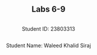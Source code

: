 ﻿<div style="display: flex; flex-direction: column; justify-content: center; align-items: center; height: 100vh;">

  <h2>Labs 6-9</h2>
  
  <p>Student ID: 23803313</p>
  <p>Student Name: Waleed Khalid Siraj</p>

</div>

# Lab 6: Deploying a Django Web App with Application Load Balancer

## Summary
In this lab, I deployed a Django web application on an EC2 instance and configured an Application Load Balancer (ALB) to distribute HTTP traffic between instances. The setup ensures both scalability and high availability of the application. The key steps included creating the EC2 instance, setting up security groups to allow traffic, installing and configuring Django, and using nginx as a reverse proxy. Additionally, I created and configured the ALB to perform health checks on the instances to ensure smooth application availability. By the end of the lab, I confirmed that the Django application could be accessed through the ALB's DNS name, verifying successful traffic distribution.

## Set up an EC2 instance

### [1] Create an EC2 Instance with Ubuntu and SSH into It
I modified the Python script used in Lab 2 to create an EC2 instance with both SSH and HTTP traffic allowed. The security group ensures secure access to the instance for remote management (via SSH) and public HTTP access for serving the Django app.
```python3
import boto3
import os
import subprocess
import time

# Initialize the EC2 client to interact with AWS EC2 services
ec2 = boto3.client('ec2')

# Step 1: Create a security group for the EC2 instance
security_group = ec2.create_security_group(
    Description='security group for development environment',
    GroupName='23803313-sg',
)
print(f"Security Group Created: {security_group['GroupId']}")

# Step 2: Authorize inbound traffic for SSH (port 22) and HTTP (port 80)
ec2.authorize_security_group_ingress(
    GroupName='23803313-sg',
    IpPermissions=[
        # Allow SSH traffic on port 22
        {
            'IpProtocol': 'tcp',
            'FromPort': 22,
            'ToPort': 22,
            'IpRanges': [{'CidrIp': '0.0.0.0/0'}]  # Open SSH to all IPs for development
        },
        # Allow HTTP traffic on port 80
        {
            'IpProtocol': 'tcp',
            'FromPort': 80,
            'ToPort': 80,
            'IpRanges': [{'CidrIp': '0.0.0.0/0'}]  # Open HTTP for web access
        }
    ]
)
print(f"Inbound SSH and HTTP traffic authorized for {security_group['GroupId']}")

# Step 3: Create a key pair for SSH access
key_pair_name = '23803313-key'
key_pair = ec2.create_key_pair(KeyName=key_pair_name)
key_file_path = f'{key_pair_name}.pem'

# Save the private key to a file and set secure permissions (chmod 400)
with open(key_file_path, 'w') as file:
    file.write(key_pair['KeyMaterial'])
os.chmod(key_file_path, 0o400)
print(f'Key pair created, saved to {key_file_path}, and permissions set to 400')

# Step 4: Launch the EC2 instance with Ubuntu AMI and created security group
instance = ec2.run_instances(
    ImageId="ami-0a70c5266db4a6202",  # Ubuntu AMI for the ap-northeast-3 region
    SecurityGroupIds=[security_group['GroupId']],
    InstanceType='t2.micro',  # Free-tier instance type
    KeyName=key_pair_name,  # Use the created key pair for SSH
    MinCount=1,
    MaxCount=1
)

instance_id = instance['Instances'][0]['InstanceId']
print(f'EC2 Instance Created: {instance_id}')

# Step 5: Tag the instance with a recognizable name
ec2.create_tags(
    Resources=[instance_id],
    Tags=[{'Key': 'Name', 'Value': '23803313-vm2'}]  # Name tag for easy identification
)
print(f'Tag added to instance {instance_id}')

# Step 6: Retrieve the instance's public IP address for SSH access
response = ec2.describe_instances(InstanceIds=[instance_id])
public_ip = response['Reservations'][0]['Instances'][0]['PublicIpAddress']
print(f'Public IP Address of the instance: {public_ip}')

# Wait for the instance to initialize and be ready
print('Waiting for the instance to initialize...')
time.sleep(240)  # Wait for 4 minutes to allow instance initialization

# Step 7: Connect to the instance via SSH using the generated key and public IP
ssh_command = f"ssh -i {key_file_path} ubuntu@{public_ip}"
print(f'Connecting to the instance via SSH: {ssh_command}')
try:
    subprocess.run(ssh_command, shell=True, check=True)  # Execute the SSH command
except subprocess.CalledProcessError as e:
    print(f"Failed to connect to the instance: {e}")
```
**Explanation**:
- **Security Group Creation**: I created a security group to allow both SSH and HTTP traffic. This is crucial for remotely managing the instance (SSH) and serving the Django application (HTTP).
- **Key Pair**: The script generates a key pair for secure SSH access, saves the private key locally, and restricts access to it using `chmod 400`
- **Launch EC2 Instance**: An EC2 instance is created using the Ubuntu AMI. I associated it with the security group and key pair, and tagged it with a name for identification.
- **Public IP**: I retrieved the public IP of the instance, which is required for SSH access and to later access the Django app.
- **SSH Connection**: The script attempts to SSH into the instance using the private key and public IP.

![image](https://github.com/user-attachments/assets/e5af6d87-5581-4f0f-ac3b-cf5929d6b91e)

Once the instance was up and running, I confirmed its creation in the AWS console:

![image](https://github.com/user-attachments/assets/5fc535cf-6a1f-4a6b-b42c-9dd9b806bddd)


### [2] Install Python 3 Virtual Environment
After connecting to the instance, I updated the instance and installed the necessary Python 3 virtual environment package:
```bash
sudo apt-get update
sudo apt-get upgrade
sudo apt-get install python3-venv
```

![image](https://github.com/user-attachments/assets/0fb98d38-9b62-433b-b3d5-cb92af715886)

I encountered some issues during the upgrade due to outdated libraries, which required restarting certain services:

![image](https://github.com/user-attachments/assets/806c061f-7be5-4399-b109-5a652dd94678)

### [3] Create Project Directory and Set Up Virtual Environment  

I then created the project directory, `/opt/wwc/mysites`, and set up a Python virtual environment inside it:
```bash
sudo bash  # Switch to root
mkdir -p /opt/wwc/mysites  # Create the project directory
cd /opt/wwc/mysites
python3 -m venv myvenv  # Create virtual environment
source myvenv/bin/activate  # Activate the virtual environment
```

![image](https://github.com/user-attachments/assets/2edd7cf5-85a8-462d-b31d-61044f557631)


### [4] Install Django, Create Django Project, and Django App
Inside the virtual environment, I installed Django, started a new Django project called `lab`, and created an app called `polls`:
```bash
pip install django
django-admin startproject lab
cd lab
python3 manage.py startapp polls
```
I checked the contents to ensure everything was set up properly:
```bash
ls -l
```
![image](https://github.com/user-attachments/assets/0f2ece15-fd1f-48b8-9bbc-50d109a00eb3)

## Setting Up nginx as Reverse Proxy

### [5] Install nginx
To handle incoming HTTP requests and forward them to the Django app, I installed nginx:
```
sudo apt install nginx
```
### [6] Configure nginx
I edited the nginx configuration file to set it up as a reverse proxy that forwards traffic from port 80 to the Django app running on port 8000:
```bash
sudo nano /etc/nginx/sites-enabled/default
```
Replace the file content with:
```
server {
  listen 80 default_server;
  listen [::]:80 default_server;

  location / {
    proxy_set_header X-Forwarded-Host $host;
    proxy_set_header X-Real-IP $remote_addr;

    proxy_pass http://127.0.0.1:8000;
  }
}
```

![image](https://github.com/user-attachments/assets/1e3b8111-51eb-4642-b02d-a276a9f1e2e4)

This configuration ensures that any traffic received on port 80 is forwarded to the Django app running locally on port 8000.

### [7] Restart nginx
After editing the configuration, I restarted the nginx service to apply the changes:
```
service nginx restart
```

### [8] Access the EC2 Instance

After restarting nginx, we need to run the Django development server to serve the web application. To do this, I navigated to the Django project directory and executed the runserver command:
```bash
cd /opt/wwc/mysites/lab
```
This is where the Django project is located.
Then Run the Django development server on port 8000:
```bash
python3 manage.py runserver 8000
```
This command starts the Django web server locally, binding it to port 8000. The application will now be accessible through nginx, which proxies requests from port 80 (public HTTP) to port 8000 (Django).

![image](https://github.com/user-attachments/assets/59e6cb3c-aa4a-4715-9f28-5921fa6628b8)

Open the browser and enter the public IP address of the EC2 instance to verify the setup. The IP address can be retrieved from the AWS console or via the output from the earlier Python script. Once entered into the browser, nginx forwards the request to Django, and the app is displayed.

![image](https://github.com/user-attachments/assets/cbe7da26-7834-4047-b381-21c2c94054fa)

## Setting Up Django Application

### [1] Editing Django Files
After installing Django and creating the polls app, I proceeded to modify the necessary Django files to handle HTTP requests and display content. This step verifies that the Django app is properly handling routing and responding to requests.

#### Editing `polls/views.py`
First, I needed to create a view that returns a basic HTTP response.
```bash
nano polls/views.py
```
In `polls/views.py`, I added the following code:
```python3
from django.http import HttpResponse

def index(request):
    return HttpResponse("Hello, world.")
```
**Explanation**:
- I imported the `HttpResponse` class from `django.http` to send back an HTTP response when the view is accessed.
- The `index()` function takes an HTTP request and returns an HTTP response with the text "Hello, world." This will be the basic content displayed when we access the `/polls/` URL.
  
![image](https://github.com/user-attachments/assets/db289496-0d65-406b-9ebc-a8dba65d2202)

#### Editing `polls/urls.py` 
Next, I needed to map the view to a URL pattern in the `polls` app.
```bash
nano polls/urls.py
```
In `polls/urls.py`, I added the following code:
```
from django.urls import path
from . import views  # Import the views from the same directory

# Define the URL patterns for the polls app
urlpatterns = [
    path('', views.index, name='index'),  # Map the root URL to the index view
]
```
**Explanation**
- The `urlpatterns` list maps URLs to views. Here, I used the `path` function to route the root URL (`''`) of the `polls app` to the `index()` view we just created in `polls/views.py`.
- The `name='index'` is a URL name that can be referenced in templates or other Django components.

![image](https://github.com/user-attachments/assets/24579883-73a3-44e5-a46e-bb1207f0f5b4)


#### Editing `lab/urls.py`
```bash
nano lab/urls.py
```
In `lab/urls.py`, I added the following code:
```
from django.urls import include, path
from django.contrib import admin

# Define the URL patterns for the project
urlpatterns = [
    path('polls/', include('polls.urls')),  # Include the polls app's URLs
    path('admin/', admin.site.urls),  # Default admin URL
]
```
**Explanation**
- The `path('polls/', include('polls.urls'))` line includes the URL patterns from the `polls` app whenever the `/polls/` URL is accessed. This means that any URL beginning with `/polls/` will be handled by the `polls` app.
- The `admin/` path is the default Django admin interface URL.
- 
![image](https://github.com/user-attachments/assets/9cc66874-f293-42cc-9c81-a2f34b4368fd)

### [2] Running the Django Web Server
Now that the `polls` app has been set up and the URLs are correctly routed, I ran the Django development server to test the application.
```
python3 manage.py runserver 8000
```
This command runs the Django development server on port 8000, binding the server to localhost. However, since we configured nginx as a reverse proxy, nginx will forward traffic from port 80 (HTTP) to port 8000 (Django).
### [3] Accessing the EC2 Instance
With the Django development server running, I accessed the application using the public IP of the EC2 instance and navigated to the `/polls/` endpoint. This verifies that the application is properly set up and working.

I opened a browser and entered the public IP, http://13.208.165.62/polls/, of the EC2 instance with the `/polls/` URL to verify changes

This resulted in the expected "Hello, world." message from the `index()` view.

![image](https://github.com/user-attachments/assets/4bedbd35-4f3e-4a3d-a052-4f0bacdbb46e)


## Setting Up Application Load Balancer

### [1] Creating an Application Load Balancer

To improve scalability and ensure that traffic is distributed across multiple instances, I set up an Application Load Balancer (ALB). The load balancer routes incoming requests to healthy instances, and the health checks ensure that only working instances receive traffic

```python3
import boto3
import time

# Initialize EC2 and ELBv2 clients in the specified region
ec2 = boto3.client('ec2', region_name='ap-northeast-3')
elbv2 = boto3.client('elbv2', region_name='ap-northeast-3')

# Step 1: Get Instance Details and Subnet IDs
# Use filters to find instances created with a specific key name and security group
try:
    response = ec2.describe_instances(
        Filters=[
            {'Name': 'key-name', 'Values': ['23803313-key']},
            {'Name': 'instance.group-name', 'Values': ['23803313-sg']},
            {'Name': 'instance-state-name', 'Values': ['running']}  # Filter for running instances
        ]
    )
    
    # Extract instance IDs and subnet IDs
    instance_ids = []
    subnet_ids = []
    
    for reservation in response['Reservations']:
        for instance in reservation['Instances']:
            instance_id = instance['InstanceId']
            subnet_id = instance['SubnetId']
            instance_ids.append(instance_id)
            subnet_ids.append(subnet_id)
            print(f"Instance ID: {instance_id}, Subnet ID: {subnet_id}")

    if not instance_ids:
        print("No running instances found.")
    else:
        print(f"Found {len(instance_ids)} running instance(s).")

except Exception as e:
    print(f"An error occurred while retrieving instance details: {e}")

# Step 2: Retrieve the Security Group ID
try:
    response_sg = ec2.describe_security_groups(GroupNames=['23803313-sg'])
    security_group_id = response_sg['SecurityGroups'][0]['GroupId']
    print(f"Existing Security Group found: {security_group_id}\n")
except ec2.exceptions.ClientError as e:
    print(f"Unexpected error: {e}\n")

# Step 3: Create an Application Load Balancer (ALB)
try:
    load_balancer = elbv2.create_load_balancer(
        Name='23803313-alb',
        Subnets=subnet_ids,  # Attach to the subnets of the running EC2 instances
        SecurityGroups=[security_group_id],  # Use the same security group
        Scheme='internet-facing',  # Publicly accessible load balancer
        Tags=[
            {'Key': 'Name', 'Value': '23803313-alb'}
        ],
        Type='application',  # Specify this as an application load balancer
        IpAddressType='ipv4'
    )
    lb_arn = load_balancer['LoadBalancers'][0]['LoadBalancerArn']
    print(f"Load Balancer created: {lb_arn}")

except Exception as e:
    print(f"An error occurred while creating the load balancer: {e}")

# Step 4: Create a Target Group for the Load Balancer
try:
    instance_details = ec2.describe_instances(InstanceIds=[instance_ids[0]])
    vpc_id = instance_details['Reservations'][0]['Instances'][0]['VpcId']
    
    # Create a target group for the load balancer
    target_group = elbv2.create_target_group(
        Name='23803313-tg',
        Protocol='HTTP',
        Port=80,
        VpcId=vpc_id,  # Use the VPC of the instances
        HealthCheckProtocol='HTTP',
        HealthCheckPort='80',
        HealthCheckPath='/polls/',  # Specify the path for health checks
        TargetType='instance'
    )
    target_group_arn = target_group['TargetGroups'][0]['TargetGroupArn']
    print(f"Target Group created: {target_group_arn}")

except Exception as e:
    print(f"An error occurred while creating the target group: {e}")

# Step 5: Register EC2 Instances in the Target Group
if 'target_group_arn' in locals():
    try:
        elbv2.register_targets(
            TargetGroupArn=target_group_arn,
            Targets=[{'Id': instance_id} for instance_id in instance_ids]
        )
        print(f"Instances registered to target group: {target_group_arn}")

    except Exception as e:
        print(f"An error occurred while registering targets: {e}")

# Step 6: Create a Listener for the Load Balancer
if 'lb_arn' in locals() and 'target_group_arn' in locals():
    try:
        listener = elbv2.create_listener(
            LoadBalancerArn=lb_arn,  # ARN of the load balancer
            Protocol='HTTP',
            Port=80,
            DefaultActions=[
                {
                    'Type': 'forward',
                    'TargetGroupArn': target_group_arn  # Forward traffic to the target group
                }
            ]
        )
        listener_arn = listener['Listeners'][0]['ListenerArn']
        print(f"Listener created: {listener_arn}")

    except Exception as e:
        print(f"An error occurred while creating the listener: {e}")
else:
    print("Load balancer or target group creation failed. Skipping listener creation.")

```
**Explanation**
- **Instance Details:** The script retrieves the details of running EC2 instances based on filters (key pair, security group, and instance state). This helps gather information such as instance IDs and subnet IDs.
- **Security Group:** The existing security group is retrieved to attach it to the load balancer for consistent access control.
- **Create ALB:** The Application Load Balancer is created with an internet-facing scheme, allowing public access. The subnets of the EC2 instances are associated with the ALB to distribute traffic across them.
- **Target Group:** A target group is created to hold the EC2 instances. It uses the `/polls/` path for health checks, ensuring the app is responsive before directing traffic.
- **Register Instances:** The EC2 instances are registered as targets in the target group. This ensures that incoming traffic is distributed among these instances.
- **Listener:** A listener is created to forward HTTP traffic from port 80 to the target group.

![image](https://github.com/user-attachments/assets/d8395956-f6d7-4cb3-943f-3b59dc3a921e)

### [2] Health Check Configuration

For the target group, I configured the ALB to check the health of the EC2 instances by making a request to the `/polls/` endpoint every 30 seconds. If the response is successful, the instance is marked as healthy.

![image](https://github.com/user-attachments/assets/97a19c78-6b7e-407a-b16f-a31512bd7184)

![image](https://github.com/user-attachments/assets/03dbdb4c-427b-4724-badc-a95b41a5ee30)

### [3] Accessing the Application via ALB
Finally, I accessed the Django app using the DNS name of the ALB. This confirms that the ALB is distributing traffic to the instances correctly and that the app is responsive.

Access the URL: http://23803313-alb-1046759913.ap-northeast-3.elb.amazonaws.com/polls/

![image](https://github.com/user-attachments/assets/70c46249-efbb-4792-b9d8-8364b85e1c39)


<div style="page-break-after: always;"></div>

# Lab 7 : Automating Django Deployment on EC2 Using Fabric

## Summary

In this lab, we focused on automating the deployment of a Django web application on an AWS EC2 instance using Fabric, a Python-based tool for remote server management. The goal was to streamline the deployment process, ensuring that each step is automated and idempotent—able to run multiple times without errors. This involved creating an EC2 instance, installing and configuring necessary software like Python's virtual environment, Django, and nginx, and setting up the Django project and application. We also configured nginx to act as a reverse proxy, forwarding traffic to the Django app running on port 8000. Finally, we verified the deployment by accessing the application through the EC2 instance's public DNS.

### Create an EC2 instance

The first step in this lab was to use a Python script (`create_ec2.py`) to create an EC2 instance where the Django app would be deployed. This script was based on previous labs, where we automated the creation of EC2 instances and set up security groups for HTTP and SSH access.
To run the script:
```bash
python3 create_ec2.py
```
![Screenshot 2024-10-09 195357](https://github.com/user-attachments/assets/28e5a71a-a18c-4d9f-8db2-44548aa20e83)

Once the instance is created, we retrieve the public DNS of the instance from the AWS console, which in this case was `ec2-15-152-34-101.ap-northeast-3.compute.amazonaws.com`. This DNS address will be used to connect to the instance and to access the deployed application.

### Install and configure Fabric 
Fabric is a powerful tool that allows us to automate tasks on remote servers via SSH. It simplifies the deployment process by allowing us to write Python scripts that execute shell commands on the remote server.

To install Fabric, run the following command in your local machine:
```bash
pip install fabric
```

Next, configure the SSH connection by creating a configuration file in `~/.ssh/config`. This ensures that Fabric can connect to the EC2 instance using the correct key and hostname.

Create the file with the following content:
To allow Fabric to connect to the EC2 instance without manual intervention, we configured SSH by creating a file at `~/.ssh/config`:
```bash
nano ~/.ssh/config
```
And added the following content:
```
Host 23803313-vm2
    Hostname ec2-15-152-34-101.ap-northeast-3.compute.amazonaws.com
    User ubuntu
    UserKnownHostsFile /dev/null
    StrictHostKeyChecking no
    PasswordAuthentication no
    IdentityFile "/home/kali/Desktop/cloud-lab/Lab 7/23803313-key.pem"
```
This configuration allows Fabric to securely connect to the EC2 instance without being prompted for a password or having to manually accept the host key.
This configuration specifies:
- Host: An alias (`23803313-vm2`) to refer to the EC2 instance.
- Hostname: The public DNS of the EC2 instance.
- User: The username to log in as (`ubuntu` for Ubuntu instances).
- IdentityFile: The path to the private key file for SSH authentication.

Other settings like `UserKnownHostsFile` and `StrictHostKeyChecking` are set to avoid SSH prompts that could interfere with automation.

![image](https://github.com/user-attachments/assets/5814b347-ab30-4b26-b232-b7b60ab680f1)


### Testing the Fabric Connection
To test the connection, use the following Fabric commands to connect to the EC2 instance and run a basic command to ensure the connection works:
```bash
python3
>>> from fabric import Connection
>>> c = Connection('23803313-vm2')
>>> result = c.run('uname -s')
Linux
>>>
```

![image](https://github.com/user-attachments/assets/3cad348b-db9a-4c6c-ba59-953a430d4623)

This confirmed that we could execute commands on the remote server using Fabric.
### Automating Deployment with Fabric

We wrote a Python script using Fabric to automate the deployment of the Django application. The script ensures that all necessary components are installed and configured, and it includes checks to prevent redundant actions, making it safe to run multiple times.

```python3
from fabric import Connection
from io import StringIO

# Connect to the EC2 instance using the configured host alias
c = Connection('23803313-vm2')

# Step 1: Update and upgrade the system packages
# This ensures the system is up-to-date and secure
c.sudo('apt-get update -y')
c.sudo('apt-get upgrade -y')

# Step 2: Install Python 3 virtual environment
# Installs the 'python3-venv' package if not already installed
c.sudo('apt-get install python3-venv -y')

# Step 3: Install nginx
# Installs nginx web server to act as a reverse proxy
c.sudo('apt-get install nginx -y')

# Step 4: Create the project directory and set ownership
# Check if the project directory exists
if c.run('test -d /opt/wwc/mysites', warn=True).exited != 0:
    # Directory does not exist; create it
    c.sudo('mkdir -p /opt/wwc/mysites')
    # Change ownership to 'ubuntu' to avoid permission issues
    c.sudo('chown -R ubuntu:ubuntu /opt/wwc')
    print("Created /opt/wwc/mysites and set ownership to ubuntu.")
else:
    print("/opt/wwc/mysites already exists. Skipping directory creation.")

# Step 5: Set up the Python virtual environment
# Check if the virtual environment exists
if c.run('test -d /opt/wwc/mysites/myvenv', warn=True).exited != 0:
    # Create the virtual environment
    c.run('python3 -m venv /opt/wwc/mysites/myvenv')
    print("Created Python virtual environment.")
else:
    print("Virtual environment already exists. Skipping creation.")

# Step 6: Install Django within the virtual environment
# Check if Django is installed
if c.run('/opt/wwc/mysites/myvenv/bin/pip show django', warn=True).exited != 0:
    # Install Django
    c.run('/opt/wwc/mysites/myvenv/bin/pip install django')
    print("Installed Django.")
else:
    print("Django already installed.")

# Step 7: Create the Django project 'lab'
# Check if the project directory exists
if c.run('test -d /opt/wwc/mysites/lab', warn=True).exited != 0:
    # Create the Django project
    with c.cd('/opt/wwc/mysites'):
        c.run('/opt/wwc/mysites/myvenv/bin/django-admin startproject lab')
    print("Created Django project 'lab'.")
else:
    # Check if 'manage.py' exists to confirm the project is complete
    if c.run('test -f /opt/wwc/mysites/lab/manage.py', warn=True).exited == 0:
        print("Django project 'lab' already exists.")
    else:
        # Incomplete project; remove and recreate
        c.run('rm -rf /opt/wwc/mysites/lab')
        with c.cd('/opt/wwc/mysites'):
            c.run('/opt/wwc/mysites/myvenv/bin/django-admin startproject lab')
        print("Recreated incomplete Django project 'lab'.")

# Step 8: Create the 'polls' app within the project
# Check if the 'polls' app exists
if c.run('test -d /opt/wwc/mysites/lab/polls', warn=True).exited != 0:
    with c.cd('/opt/wwc/mysites/lab'):
        c.run('../myvenv/bin/python manage.py startapp polls')
    print("Created Django app 'polls'.")
else:
    print("Django app 'polls' already exists.")

# Step 9: Configure nginx as a reverse proxy
nginx_config = '''
server {
    listen 80 default_server;
    listen [::]:80 default_server;

    location / {
        proxy_set_header X-Forwarded-Host $host;
        proxy_set_header X-Real-IP $remote_addr;
        proxy_pass http://127.0.0.1:8000;
    }
}
'''

# Check if nginx configuration needs updating
current_nginx_config = c.sudo('cat /etc/nginx/sites-enabled/default', hide=True).stdout.strip()
if current_nginx_config != nginx_config.strip():
    # Update nginx configuration
    c.sudo('tee /etc/nginx/sites-enabled/default', in_stream=StringIO(nginx_config))
    # Restart nginx to apply changes
    c.sudo('service nginx restart')
    print("Updated and restarted nginx.")
else:
    print("nginx configuration is already up-to-date.")

# Step 10: Modify views.py for the 'polls' app
views_py_content = '''
from django.http import HttpResponse

def index(request):
    return HttpResponse('Hello, world.')
'''
views_py_path = '/opt/wwc/mysites/lab/polls/views.py'

# Check if views.py needs updating
existing_views_py = c.run(f'cat {views_py_path}', warn=True, hide=True).stdout.strip()
if existing_views_py != views_py_content.strip():
    # Update views.py
    c.put(StringIO(views_py_content), views_py_path)
    print("Updated views.py for 'polls' app.")
else:
    print("views.py is already up-to-date.")

# Step 11: Modify the URLs for the 'polls' app
polls_urls_content = '''
from django.urls import path
from . import views

urlpatterns = [
    path('', views.index, name='index'),
]
'''
polls_urls_path = '/opt/wwc/mysites/lab/polls/urls.py'

# Check if urls.py needs updating
existing_polls_urls = c.run(f'cat {polls_urls_path}', warn=True, hide=True).stdout.strip()
if existing_polls_urls != polls_urls_content.strip():
    # Update urls.py
    c.put(StringIO(polls_urls_content), polls_urls_path)
    print("Updated urls.py for 'polls' app.")
else:
    print("urls.py is already up-to-date.")

# Step 12: Modify the main project URLs to include the 'polls' app
main_urls_content = '''
from django.contrib import admin
from django.urls import include, path

urlpatterns = [
    path('admin/', admin.site.urls),
    path('polls/', include('polls.urls')),
]
'''
main_urls_path = '/opt/wwc/mysites/lab/lab/urls.py'

# Check if main urls.py needs updating
existing_main_urls = c.run(f'cat {main_urls_path}', warn=True, hide=True).stdout.strip()
if existing_main_urls != main_urls_content.strip():
    # Update main urls.py
    c.put(StringIO(main_urls_content), main_urls_path)
    print("Updated main project URLs.")
else:
    print("Main project URLs are already up-to-date.")

# Step 13: Start the Django development server in the background
# Check if the server is already running
if c.run("pgrep -f 'manage.py runserver'", warn=True).exited != 0:
    # Server is not running; start it
    with c.cd('/opt/wwc/mysites/lab'):
        c.run('nohup ../myvenv/bin/python manage.py runserver 0.0.0.0:8000 &', hide=True)
    print("Started Django development server.")
else:
    print("Django development server is already running.")
```

**Explanation**
- **Connection Setup:** We connect to the EC2 instance using the alias `23803313-vm2` specified in the SSH config.
- **System Updates:** We update and upgrade system packages using `apt-get` to ensure the instance is secure and up-to-date.
- Software Installation: We install `python3-venv` for creating virtual environments and `nginx` to serve as a reverse proxy.
- **Project Directory Setup:** We check if the project directory `/opt/wwc/mysites` exists. If not, we create it and set the ownership to the `ubuntu` user to avoid permission issues.
- **Virtual Environment Setup:** We check for the existence of the virtual environment directory. If it doesn't exist, we create it using `python3 -m venv`.
- **Django Installation:** We verify if Django is installed within the virtual environment by attempting to display its package information with `pip show django`. If not installed, we install it.
- **Django Project and App Creation:**
  - We check if the Django project `lab` exists by verifying the presence of `/opt/wwc/mysites/lab`.
  - If the project directory exists but is incomplete (missing `manage.py`), we remove it and recreate the project.
  - We check for the `polls` app and create it if it doesn't exist.
- **nginx Configuration:**
  - We define the desired nginx configuration to set it up as a reverse proxy.
  - We compare the existing nginx configuration with the desired one. If they differ, we update the configuration and restart nginx.
- **Django Application Configuration:**
  - We update `views.py`, `urls.py` for the `polls` app, and the main `urls.py` file to ensure they contain the correct code.
  - Before updating, we check if the existing files already have the desired content to avoid unnecessary writes.
- Starting the Django Development Server:
  - We check if the Django development server is already running using `pgrep`.
  - If not running, we start it in the background using `nohup`.

Note: We use the `warn=True` parameter in `c.run()` commands to prevent the script from stopping when a command exits with a non-zero status, which is essential for existence checks.

![image](https://github.com/user-attachments/assets/54727085-65bd-4151-9715-6a82cacfc029)

### Verify the Application

After running the Fabric script, we verified that the Django application was successfully deployed and running.

We accessed the application using the EC2 instance's public IP address and the /polls/ endpoint: `http://15.152.34.101/polls/`

![image](https://github.com/user-attachments/assets/0446ec88-03d6-47ee-a4dd-3bda0c4aba13)

The page displayed "Hello, world.", confirming that the application was working as expected.


<div style="page-break-after: always;"></div>

# Lab 8: Hyperparameter Tuning with AWS SageMaker

## Summary
In this lab, we explored how to perform hyperparameter tuning using AWS SageMaker to optimize a machine learning model. We set up and ran hyperparameter tuning jobs on AWS SageMaker, utilizing the XGBoost algorithm on the bank marketing dataset from the UCI Machine Learning Repository. The process involved installing necessary libraries, preparing the dataset, configuring the hyperparameter tuning job, and analyzing the results.

## Setting Up the Environment
### Install and run jupyter notebooks
First, we need to install Jupyter Notebook, which provides an interactive environment to write and execute Python code.
```
pip install notebook
python3 -m notebook
```
This will start the Jupyter Notebook server, and you can access it through your web browser.

### Install ipykernel
To ensure that Jupyter Notebook can properly handle Python environments and kernels, we install the `ipykernel` package.
```
pip install ipykernel
```
This package allows us to manage different Python kernels within Jupyter Notebook.

### Install Necessary Libraries in Jupyter Notebook
Within the Jupyter Notebook, we need to install the essential libraries required for this lab: SageMaker, pandas, and numpy.

In a Jupyter Notebook cell, run:
```python3
# Install SageMaker via jupyter notebook
!pip install sagemaker
# Install pandas and numpy jupyter notebook
!pip install pandas
!pip install numpy
```
These libraries are crucial for interacting with AWS SageMaker and handling data processing tasks

## AWS IAM Role Setup

In order to interact with AWS SageMaker, we need an IAM role with the necessary permissions. In the AWS Console, navigate to **IAM > Roles**, and find the existing `SageMakerRole`. This role should have the required permissions to run SageMaker jobs.

![image](https://github.com/user-attachments/assets/c6f3c855-0ab3-4a4a-8cec-39e313f33c14)

Note: If you don't have permissions to create a new role, you can proceed with an existing one.

## Preparing the AWS SageMaker Session
We set up a SageMaker session to communicate with the SageMaker service and define key variables like the AWS region, IAM role, and S3 bucket
```python3
import sagemaker
import boto3
import numpy as np
import pandas as pd
from time import gmtime, strftime
import os

# Initialize SageMaker client
smclient = boto3.Session().client("sagemaker")

# Initialize IAM client
iam = boto3.client('iam')

# Get SageMaker role ARN
sagemaker_role = iam.get_role(RoleName='SageMakerRole')['Role']['Arn']

# Specify AWS region
region = 'ap-northeast-3'  # Replace with your AWS region

# Define your student ID
student_id = "23803313"  # Replace with your student ID

# Define S3 bucket name
bucket = f'{student_id}-lab8'  # Format: <studentid>-lab8

# Define prefix for S3 paths
prefix = f"sagemaker/{student_id}-hpo-xgboost-dm"
```
**Explanation**
- We import the necessary libraries.
- `smclient` and `iam` are clients to interact with SageMaker and IAM services
- `sagemaker_role` retrieves the ARN of the SageMaker role.
- `region`, `student_id`, `bucket`, and `prefix` are variables we'll use throughout the lab.

## Create S3 Bucket
We need an S3 bucket to store the training and validation data for our SageMaker jobs.
```python3
# Initialize S3 resource
s3 = boto3.resource('s3')

# Attempt to create the S3 bucket
try:
    s3.create_bucket(Bucket=bucket, CreateBucketConfiguration={'LocationConstraint': region})
    print(f"S3 bucket '{bucket}' created.")
except s3.meta.client.exceptions.BucketAlreadyOwnedByYou:
    print(f"S3 bucket '{bucket}' already exists and is owned by you.")

# Create a folder (prefix) in the S3 bucket
s3.Bucket(bucket).put_object(Key=(prefix + '/'))
print(f"S3 prefix '{prefix}/' created.")
```
**Explanation**
- We initialize an S3 resource.
- We attempt to create a new S3 bucket with the specified name and region.
- If the bucket already exists and is owned by us, we catch the exception and proceed.
- We create a folder in the bucket using the specified prefix.
- 
![image](https://github.com/user-attachments/assets/3603c86b-bfab-4e19-a5d1-fab41410958e)

## Download and Load Dataset
We use the bank marketing dataset from the UCI Machine Learning Repository.
```python3
# Download the dataset
!wget -N https://archive.ics.uci.edu/ml/machine-learning-databases/00222/bank-additional.zip

# Unzip the dataset
!unzip -o bank-additional.zip

# Load the dataset into a Pandas DataFrame
data = pd.read_csv("./bank-additional/bank-additional-full.csv", sep=";")

# Display all columns and rows
pd.set_option("display.max_columns", None)
pd.set_option("display.max_rows", None)

# Preview the first few rows
data.head()
```
**Explanation**
- We use `wget` to download the dataset zip file
- We unzip the file to extract the CSV data.
- We read the CSV file into a Pandas DataFrame.
- We adjust Pandas settings to display all columns and rows for better visibility.
- We display the first few rows to get an initial look at the data.
  
![image](https://github.com/user-attachments/assets/df8a9261-17be-42aa-813b-8a15fc0304ee)

## Data Preprocessing
### Handling Categorical Variables
We identify categorical and numeric variables and process the data by adding new indicator columns and converting categorical variables into dummy variables for modeling.
```python3
# Identify categorical variables
categorical_vars = data.select_dtypes(include=['object']).columns.tolist()
print("Categorical Variables:", categorical_vars[:4])  # Display first four

# Identify numerical variables
numerical_vars = data.select_dtypes(include=[np.number]).columns.tolist()
print("Numerical Variables:", numerical_vars[:4])  # Display first four
```
**Explanation**
- We use `select_dtypes` to select columns of specific data types
- `include=['object']` selects columns with string data types, which are our categorical variables.
- `include=[np.number]` selects columns with numerical data types.
  
![image](https://github.com/user-attachments/assets/7956c9f3-ea82-4aa2-b291-61b6d529ca2d)

### Adding Indicator Variables
Process the data by adding two new indicator columns and then expands categorical columns into binary dummy columns for modelling purposes
```python3
# Add indicator columns
data["no_previous_contact"] = np.where(data["pdays"] == 999, 1, 0)
data["not_working"] = np.where(data["job"].isin(["student", "retired", "unemployed"]), 1, 0)

# Convert categorical variables to dummy/indicator variables
model_data = pd.get_dummies(data)

# Display the first few rows of the processed data
model_data.head()
```
**Explanation**
- `pdays` equal to 999 indicates that the client was not previously contacted; we create a binary variable `no_previous_contact`.
- We identify clients who are students, retired, or unemployed and create a binary variable `not_working`.
- `pd.get_dummies(data)` automatically converts all categorical variables into one-hot encoded variables
- This process creates new binary columns for each category in the categorical variables
  
![image](https://github.com/user-attachments/assets/406317e7-6758-43ef-b499-fd2fdce0ceb7)

### Removing Unnecessary Variables
We also removed economic variables and checked for any non-numeric values, converting boolean columns to integers as necessary.

```python3
model_data = model_data.drop(
    ["duration", "emp.var.rate", "cons.price.idx", "cons.conf.idx", "euribor3m", "nr.employed"],
    axis=1,
)
model_data.head()
```
**Explanation**
- These variables are removed because they may not be available in a real-world scenario when making predictions, or they might not be relevant for our model.

![image](https://github.com/user-attachments/assets/f99d9941-3acd-480b-9d33-4aae5414262b)

### Ensuring All Data is Numeric

We ensure that all variables are numeric, converting any non-numeric columns.
```python3
# Check for non-numeric columns
non_numeric_columns = model_data.select_dtypes(include=['object', 'bool']).columns.tolist()
print("Non-numeric columns:", non_numeric_columns)

# Convert boolean columns to integers if any
for col in non_numeric_columns:
    if model_data[col].dtype == 'bool':
        model_data[col] = model_data[col].astype(int)
    elif model_data[col].dtype == 'object':
        # Convert 'True'/'False' strings to 1/0
        model_data[col] = model_data[col].map({'True': 1, 'False': 0})

# Verify all columns are now numeric
non_numeric_columns = model_data.select_dtypes(include=['object', 'bool']).columns.tolist()
print("Non-numeric columns after conversion:", non_numeric_columns)
```
**Explanation**
- We identify any non-numeric columns.
- We convert boolean columns to integers (True -> 1, False -> 0).
- For object columns, we map 'yes' and 'no' to 1 and 0, respectively.
- We verify that all columns are now numeric.
  
![image](https://github.com/user-attachments/assets/19786a9d-adae-491e-a205-8f3765e656c7)

## Split Data into Training, Validation, and Test Sets
We split the dataset into training (70%), validation (20%), and test (10%) datasets and convert the datasets to an appropriate format. We will use the training and validation datasets during training. Test dataset will be used to evaluate model performance after it is deployed to an endpoint.

Amazon SageMaker's XGBoost algorithm expects data in the libSVM or CSV data format. In this lab, we use the CSV format. Note that the first column must be the target variable and the CSV should not include headers. Also, notice that although repetitive it’s easier to do this after the train|validation|test split rather than before. This avoids any misalignment issues due to random reordering.
```python3
train_data, validation_data, test_data = np.split(
    model_data.sample(frac=1, random_state=1729),
    [int(0.7 * len(model_data)), int(0.9 * len(model_data))],
)

pd.concat([train_data["y_yes"], train_data.drop(["y_no", "y_yes"], axis=1)], axis=1).to_csv(
    "train.csv", index=False, header=False
)
pd.concat(
    [validation_data["y_yes"], validation_data.drop(["y_no", "y_yes"], axis=1)], axis=1
).to_csv("validation.csv", index=False, header=False)
pd.concat([test_data["y_yes"], test_data.drop(["y_no", "y_yes"], axis=1)], axis=1).to_csv(
    "test.csv", index=False, header=False
)
```
**Explanation**
- We use `np.split` to split the data into 70% training, 20% validation, and 10% test sets.
- `model_data.sample(frac=1, random_state=1729)` shuffles the data before splitting.
- We specify indices to split the data appropriately.
- We place the target variable y_yes as the first column
- We drop the y_no column since y_yes and y_no are complements
- We save the datasets to CSV files without headers and indices, as required by XGBoost in CSV format
  
## Upload Data to S3
We upload the processed training and validation datasets to the S3 bucket for use in SageMaker training jobs.

```python3
# Upload training data to S3
boto3.Session().resource("s3").Bucket(bucket).Object(
    os.path.join(prefix, "train/train.csv")
).upload_file("train.csv")

# Upload validation data to S3
boto3.Session().resource("s3").Bucket(bucket).Object(
    os.path.join(prefix, "validation/validation.csv")
).upload_file("validation.csv")
```
**Explanation**
- We use the `upload_file` method to upload the local CSV files to the specified S3 paths.
- The data is stored in the `train` and `validation` folders within the S3 bucket.

## Configuring the Hyperparameter Tuning Job
We define the configuration for the hyperparameter tuning job, including parameter ranges, resource limits, and tuning strategy.
```python3
from time import gmtime, strftime, sleep

# Define a unique tuning job name
tuning_job_name = f"{student_id}-xgboost-tuningjob-02"

print(tuning_job_name)

# Define the hyperparameter ranges
tuning_job_config = {
    "ParameterRanges": {
        "CategoricalParameterRanges": [],
        "ContinuousParameterRanges": [
            {
                "MaxValue": "1",
                "MinValue": "0",
                "Name": "eta",
            },
            {
                "MaxValue": "10",
                "MinValue": "1",
                "Name": "min_child_weight",
            },
            {
                "MaxValue": "2",
                "MinValue": "0",
                "Name": "alpha",
            },
        ],
        "IntegerParameterRanges": [
            {
                "MaxValue": "10",
                "MinValue": "1",
                "Name": "max_depth",
            }
        ],
    },
    "ResourceLimits": {"MaxNumberOfTrainingJobs": 2, "MaxParallelTrainingJobs": 2},
    "Strategy": "Bayesian",
    "HyperParameterTuningJobObjective": {"MetricName": "validation:auc", "Type": "Maximize"},
}
```
**Explanation**
- We create a unique tuning job name using the current time.
- We define the hyperparameters to tune:
  - `eta`: Learning rate.
  - `min_child_weight`: Minimum sum of instance weight needed in a child.
  - `alpha`: L1 regularization term on weights.
  - `max_depth`: Maximum depth of a tree.
- We set the resource limits:
  - `MaxNumberOfTrainingJobs`: Total number of training jobs to run.
  - `MaxParallelTrainingJobs`: Number of training jobs to run in parallel.
- We specify the optimization strategy and objective metric.
  
## Specifying the XGBoost Algorithm 
We specify the details of the training job definition, including the algorithm and data sources
```python3
from sagemaker.image_uris import retrieve

# Retrieve the XGBoost image URI
training_image = retrieve(framework="xgboost", region=region, version="latest")

# Define S3 input paths for training and validation data
s3_input_train = f"s3://{bucket}/{prefix}/train"
s3_input_validation = f"s3://{bucket}/{prefix}/validation"

# Define the training job parameters
training_job_definition = {
    "AlgorithmSpecification": {
        "TrainingImage": training_image,
        "TrainingInputMode": "File"
    },
    "InputDataConfig": [
        {
            "ChannelName": "train",
            "DataSource": {
                "S3DataSource": {
                    "S3Uri": s3_input_train,
                    "S3DataType": "S3Prefix",
                    "S3DataDistributionType": "FullyReplicated"
                }
            },
            "ContentType": "csv",
            "CompressionType": "None"
        },
        {
            "ChannelName": "validation",
            "DataSource": {
                "S3DataSource": {
                    "S3Uri": s3_input_validation,
                    "S3DataType": "S3Prefix",
                    "S3DataDistributionType": "FullyReplicated"
                }
            },
            "ContentType": "csv",
            "CompressionType": "None"
        }
    ],
    "OutputDataConfig": {
        "S3OutputPath": f"s3://{bucket}/{prefix}/output"
    },
    "ResourceConfig": {
        "InstanceType": "ml.m5.xlarge",
        "InstanceCount": 1,
        "VolumeSizeInGB": 10
    },
    "RoleArn": sagemaker_role,
    "StaticHyperParameters": {
        "objective": "binary:logistic",
        "num_round": "100",
        "eval_metric": "auc",
        "verbosity": "1"
    },
    "StoppingCondition": {
        "MaxRuntimeInSeconds": 3600
    },
}
```
**Explanation**
- We retrieve the XGBoost image URI for the specified region and version.
- We define the input data configurations for the training and validation datasets.
- We specify the output data configuration, resource configuration, and static hyperparameters.
- The static hyperparameters include:
  - `objective`: The learning task and the corresponding learning objective.
  - `num_round`: Number of boosting rounds.
  - `eval_metric`: Evaluation metric.
- We set the stopping condition to limit the maximum runtime.
  
## Launching the Hyperparameter Tuning Job
We launch the hyperparameter tuning job using the configurations defined.
```pyhton3
# Launch the hyperparameter tuning job
smclient.create_hyper_parameter_tuning_job(
    HyperParameterTuningJobName=tuning_job_name,
    HyperParameterTuningJobConfig=tuning_job_config,
    TrainingJobDefinition=training_job_definition,
)

print(f"Hyperparameter tuning job '{tuning_job_name}' launched successfully.")
```
**Explanation**
- We call `create_hyper_parameter_tuning_job` with the tuning job name, configuration, and training job definition.

![image](https://github.com/user-attachments/assets/9b1298d8-c420-48c6-ad91-2180f160188d)

## Verifying Job Completion
I verified the successful completion of the hyperparameter tuning job in the SageMaker console.

![image](https://github.com/user-attachments/assets/16e04331-f559-43c4-b898-1911b96c1cbd)

## Check Tuning Job Output
I reviewed the output of the tuning job to evaluate its performance and ensure the optimal hyperparameters were identified.

![image](https://github.com/user-attachments/assets/16a98776-ea69-4802-8611-1787a51396f5)


<div style="page-break-after: always;"></div>

# Lab 9: Working with AWS Comprehend and Rekognition
## Summary

In this lab, we explored the capabilities of **AWS Comprehend** and **AWS Rekognition** services using Boto3 in a Jupyter Notebook environment.
- **AWS Comprehend:** We performed various natural language processing (NLP) tasks such as detecting the dominant language of a text, analyzing sentiment, detecting entities, extracting key phrases, and analyzing syntax using example texts in different languages like English, Spanish, French, and Italian.
- **AWS Rekognition:** We created an S3 bucket to store images and utilized image processing tasks such as label detection, facial analysis, and text extraction. We encountered some image format compatibility issues, which we resolved by converting images to JPEG format, and we also handled exceptions to troubleshoot errors during image processing tasks.

## AWS Comprehend

**AWS Comprehend** is a natural language processing service that uses machine learning to discover insights from text. It can perform tasks such as detecting the dominant language, sentiment analysis, entity recognition, key phrase extraction, and syntax analysis.

AWS Comprehend is not available in the `ap-northeast-3` region, so we used the `ap-south-1` region for this lab.

### Setting Up AWS Comprehend
First, we need to import the Boto3 library and set up the AWS Comprehend client.
```python3
import boto3

# Create a Comprehend client in the 'ap-south-1' region
client = boto3.client('comprehend', region_name='ap-south-1')
```
**Explanation**
- We import the `boto3` library, which is AWS's SDK for Python.
- We create a client for AWS Comprehend, specifying the `region_name` as `ap-south-1`.
  
### Detecting Dominant Language
To get started with AWS Comprehend, we wrote a script to detect the dominant language of a given text. We used an example text about the French Revolution and checked the predicted language using the `detect_dominant_language` function.

```python
# Detect the dominant language of the text
response = client.detect_dominant_language(
    Text="The French Revolution was a period of social and political upheaval in France and its colonies beginning in 1789 and ending in 1799.",
)

# Print the detected languages and their confidence scores
print(response['Languages'])
```
**Explanation**
- We call the `detect_dominant_language` method with our sample text.
- The method returns a list of detected languages with their language codes and confidence scores.

By executing the code above, AWS Comprehend returns a response indicating that the text is in English (`'en'`), with a confidence score of over 99%. 

![image](https://github.com/user-attachments/assets/4a402681-05f6-46a1-9db4-8fb7f4e4c3e4)

### Testing Language Detection in Different Languages

We tested AWS Comprehend with texts in different languages (English, Spanish, French, and Italian) to detect the dominant language. Here's how we implemented this:

```python3
import boto3

def detect_language(text):
    # Create a Comprehend client
    client = boto3.client('comprehend', region_name='ap-south-1')
    # Detect the dominant language
    response = client.detect_dominant_language(Text=text)
    # Extract the language code and confidence score
    lang_code = response['Languages'][0]['LanguageCode']
    confidence = response['Languages'][0]['Score'] * 100
    # Map language codes to language names
    languages = {
        'en': 'English',
        'es': 'Spanish',
        'fr': 'French',
        'it': 'Italian'
    }
    predicted_language = languages.get(lang_code, lang_code)
    # Print the detected language and confidence
    print(f"{predicted_language} detected with {int(confidence)}% confidence")

# Test texts in different languages
texts = [
    "The French Revolution was a period of social and political upheaval in France.",
    "El Quijote es la obra más conocida de Miguel de Cervantes.",
    "Moi je n'étais rien Et voilà qu'aujourd'hui Je suis le gardien.",
    "L'amor che move il sole e l'altre stelle."
]

# Detect language for each text
for text in texts:
    detect_language(text)
```
**Explanation**
- We define a function `detect_language` that takes a text input.
- Within the function, we create a Comprehend client.
- We call `detect_dominant_language` with the input text.
- We use `client.detect_dominant_language` to get the language code and confidence score.
- We map the language codes to human-readable language names.
- We print the text, detected language, language code, and confidence percentage.
- The function is tested on four sample texts in different languages.

![image](https://github.com/user-attachments/assets/b00a2547-c150-4af2-8508-17af96cee384)

This correctly identified the languages as English, Spanish, French, and Italian, respectively.

### Sentiment Analysis 

Next, we used AWS Comprehend's sentiment analysis capability to determine whether a text's sentiment is positive, negative, neutral, or mixed.

```python 3
def analyze_sentiment(text):
    # Create a Comprehend client
    client = boto3.client('comprehend')
    # Analyze the sentiment of the text
    response = client.detect_sentiment(Text=text, LanguageCode='en')
    # Return the detected sentiment
    return f"Sentiment: {response['Sentiment']}"
for text in texts:
    print(analyze_sentiment(text))
```
**Explanation:**
- Define a function `analyze_sentiment` that takes a text string as input.
- Create a Comprehend client.
- Call `detect_sentiment` with the input text and specify the language code as `'en'` (English).
- We extract the sentiment from the response.
- We return the sentiment as a string.
- We use a list of English texts to test sentiment analysis.
- We print the sentiment analysis results.

AWS Comprehend's sentiment analysis currently supports English, Spanish, French, German, Italian, Portuguese, and Japanese. Therefore, we ensure that the texts used for sentiment analysis are in supported languages.

![image](https://github.com/user-attachments/assets/9367425e-535d-4a4b-9f0a-e86f3e718c81)

This provided sentiment classifications for each of the English texts.

### Entity Detection
`Entities` are specific items of information in a text that represent real-world objects or concepts like people, places, organizations, dates, quantities, and other tangible things mentioned in a sentence.
Entity detection identifies named entities like people, places, organizations, dates, and quantities within the text. We applied entity detection to the texts using AWS Comprehend.
```python3
def detect_entities(text):
    client = boto3.client('comprehend')
    response = client.detect_entities(Text=text, LanguageCode='en')
    return [(entity['Text'], entity['Type'], int(entity['Score'] * 100)) for entity in response['Entities']]
for text in texts:
    print(detect_entities(text))
```
**Explanation**
- Define a function detect_entities that takes a text string as input.
- Create a Comprehend client.
- Call `detect_entities` with the input text and specify the language code as `'en'`.
- We extract the list of entities from the response.
- We return a list of tuples containing the entity text, type, and confidence score.
- We use an example text about Amazon Web Services for entity detection.
- We print each detected entity with its type and confidence score.

This function identified entities such as names, dates, and places in the English text.

![image](https://github.com/user-attachments/assets/1c0ef251-0962-4db3-aa05-ae12ba180759)

### Key Phrase Detection
`Key phrases` are the main ideas or significant expressions in a text that capture the meaning of what is being communicated. They are words or combinations of words that are meaningful or relevant.
We used AWS Comprehend to detect key phrases within a text. Key phrases help identify the most important information in a sentence.
```python3
def detect_key_phrases(text):
    client = boto3.client('comprehend')
    response = client.detect_key_phrases(Text=text, LanguageCode='en')
    return [(phrase['Text'], int(phrase['Score'] * 100)) for phrase in response['KeyPhrases']]
for text in texts:
    print(detect_key_phrases(text))
```
**Explanation:**
- Define a function `detect_key_phrases` that takes a text string as input.
- Create a Comprehend client.
- Call `detect_key_phrases` with the input text and specify the language code as `'en'`.
- Extract the list of key phrases from the response.
- Return a list of tuples containing the key phrase text and confidence score.
- We use an example text about machine learning for key phrase detection.
- We print each detected key phrase with its confidence score.
  
![image](https://github.com/user-attachments/assets/fd5f7ad6-1526-48d3-92b6-59e2cef28b8f)

### Syntax Analysis
`Syntax` refer to the grammatical structure of sentences—the way words are arranged and connected to convey meaning. Syntax analysis involves identifying the part of speech for each word in a sentence, such as nouns, verbs, adjectives, and so on.

```pyhton3
def detect_syntax(text):
    client = boto3.client('comprehend')
    response = client.detect_syntax(Text=text, LanguageCode='en')
    return [(token['Text'], token['PartOfSpeech']['Tag']) for token in response['SyntaxTokens']]
for text in texts:
    print(detect_syntax(text))
```
**Explanation:**
- Define a function `detect_syntax` that takes a text string as input.
- Create a Comprehend client.
- Call `detect_syntax` with the input text and specify the language code as `'en'`.
- Extract the list of syntax tokens from the response.
- We return a list of tuples containing the token text and its part of speech tag.
- We use an example text about natural language processing for syntax analysis.
- We print each token with its part of speech.

![image](https://github.com/user-attachments/assets/d3b333c7-f824-4640-9f8e-b20ae1aff266)

AWS Comprehend identified the parts of speech for each word in the sentence.

## AWS Rekognition

**AWS Rekognition** is a service that analyzes images and videos using machine learning. It can detect objects, scenes, activities, text, faces, and facial expressions in images.

### Creating an S3 Bucket and Uploading Images
Before we can use AWS Rekognition, we need to store our images in an S3 bucket.

#### Set Up S3 Bucket and Upload Images
We created an S3 bucket to store images and uploaded four images to test various Rekognition features: label detection, facial analysis, and text detection
```python3
import boto3

# Initialize the S3 resource
s3 = boto3.resource('s3')

# Define the bucket name and region
bucket_name = '23803313-lab9'  # Use your student ID to name the bucket
region = 'ap-south-1'  # Replace with your AWS region

# Create the S3 bucket
try:
    s3.create_bucket(Bucket=bucket_name, CreateBucketConfiguration={'LocationConstraint': region})
    print(f"S3 bucket '{bucket_name}' created.")
except s3.meta.client.exceptions.BucketAlreadyOwnedByYou:
    print(f"S3 bucket '{bucket_name}' already exists.")
except Exception as e:
    print(f"Error creating bucket: {e}")

# List of images to upload
images = ['urban.jpg', 'beach.jpg', 'faces.jpg', 'text.jpeg']

# Upload images to S3 bucket
for image in images:
    try:
        s3.Bucket(bucket_name).upload_file(image, image)
        print(f"Uploaded {image} to {bucket_name}")
    except Exception as e:
        print(f"Error uploading {image}: {e}")
```
**Explanation:**
- Import the `boto3` library and initialize the S3 resource.
- Define the S3 bucket name and region.
- We attempt to create the S3 bucket. If the bucket already exists and is owned by us, we handle the exception.
- Define a list of image filenames that we want to upload to the S3 bucket.
- Loop over the images and upload each one to the S3 bucket.
- Handle any exceptions that may occur during the upload process.
  
Note: We had to change the format of one of the images to JPEG due to compatibility issues.

![image](https://github.com/user-attachments/assets/9ddff8f5-aca7-41db-92ef-b49c829e3a21)

### Label Detection, Facial Analysis, Text Detection    
We utilized AWS Rekognition to perform label detection, facial analysis, and text detection.

```python3
import boto3

# Initialize Rekognition client
rekognition = boto3.client('rekognition')

# Function to detect labels
def detect_labels(image_name, bucket_name):
    # Call Rekognition to detect labels in the image
    response = rekognition.detect_labels(
        Image={'S3Object': {'Bucket': bucket_name, 'Name': image_name}},
        MaxLabels=10
    )
    # Extract label names and confidence scores
    labels = [(label['Name'], int(label['Confidence'])) for label in response['Labels']]
    return labels

# Function to detect faces
def detect_faces(image_name, bucket_name):
    # Call Rekognition to detect faces in the image
    response = rekognition.detect_faces(
        Image={'S3Object': {'Bucket': bucket_name, 'Name': image_name}},
        Attributes=['ALL']
    )
    # Extract confidence and emotions for each face
    faces = [(int(face['Confidence']), [emotion['Type'] for emotion in face['Emotions']]) for face in response['FaceDetails']]
    return faces

# Function to detect text
def detect_text(image_name, bucket_name):
    # Call Rekognition to detect text in the image
    response = rekognition.detect_text(
        Image={'S3Object': {'Bucket': bucket_name, 'Name': image_name}}
    )
    # Extract detected text and confidence scores
    texts = [(text['DetectedText'], int(text['Confidence'])) for text in response['TextDetections']]
    return texts

# List of images to analyze
images = ['urban.jpg', 'beach.jpg', 'faces.jpg', 'text.jpeg']

# Analyze each image
for image in images:
    # Detect labels in the image
    labels = detect_labels(image, bucket_name)
    print(f"Labels in {image}: {labels}")
    
    # If the image is 'faces.jpg', perform facial analysis
    if image == 'faces.jpg':
        faces = detect_faces(image, bucket_name)
        print(f"Facial analysis for {image}: {faces}")
    
    # If the image is 'text.jpeg', perform text detection
    if image == 'text.jpeg':
        texts = detect_text(image, bucket_name)
        print(f"Text detected in {image}: {texts}")
```
**Explanation**
- Initialized the Rekognition client.
- Defined three functions:
  - `detect_labels`: Detects labels in an image and returns a list of label names and confidence scores.
    - Calls `rekognition.detect_labels` with the specified image from S3.
    - Specifies `MaxLabels=10` to limit the number of labels returned.
    - Extracts the `Name` and `Confidence` for each label detected
    - Returns List of tuples containing label names and confidence scores
  - `detect_faces`: Detects faces in an image and returns confidence scores and detected emotions for each face.
    - Calls `rekognition.detect_faces` with the specified image from S3.
    - Specifies `Attributes=['ALL']` to get detailed facial attributes.
    - Extracts the `Confidence` and Emotions for each face detected.
    - Returns List of tuples containing confidence scores and list of emotions.
  - `detect_text`: Detects text in an image and returns detected text and confidence scores.
    - Calls `rekognition.detect_text` with the specified image from S3.
    - Extracts the `DetectedText` and `Confidence` for each text detected.
    - Returns List of tuples containing detected text and confidence scores.
- Defined a list of images to analyze.
- Iterated over each image:
  - Detected labels in the image and printed the results.
  - If the image is `'faces.jpg'`, performed facial analysis and printed the results.
  - If the image is `'text.jpeg'`, performed text detection and printed the results.
    
![image](https://github.com/user-attachments/assets/14c534c7-1f24-43b6-aed3-04ad37bff392)

We obtained the labels, facial analysis, and text detection results for the respective images.


